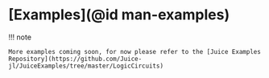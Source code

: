 # [Examples](@id man-examples)

!!! note

    More examples coming soon, for now please refer to the [Juice Examples Repository](https://github.com/Juice-jl/JuiceExamples/tree/master/LogicCircuits)
    